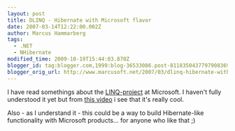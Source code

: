 ```yaml
---
layout: post
title: DLINQ - Hibernate with Microsoft flavor
date: 2007-03-14T12:22:00.002Z
author: Marcus Hammarberg
tags:
  - .NET
  - NHibernate
modified_time: 2009-10-19T15:44:03.870Z
blogger_id: tag:blogger.com,1999:blog-36533086.post-8118350437797908369
blogger_orig_url: http://www.marcusoft.net/2007/03/dlinq-hibernate-with-microsoft-flavor.html
---
```


I have read somethings about the
[LINQ-project](http://msdn2.microsoft.com/en-us/netframework/aa904594.aspx)
at Microsoft. I haven't fully understood it yet but from [this
video](http://download.microsoft.com/download/4/7/0/4703eba2-78c4-4b09-8912-69f6c38d3a56/dlinq.wmv)
i see that it's really cool.

Also - as I understand it - this could be a way to build Hibernate-like
functionality with Microsoft products... for anyone who like that ;)
